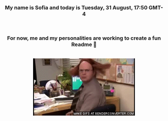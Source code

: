 


<div align="center">
<h3 >My name is Sofia and today is Tuesday, 31 August, 17:50 GMT-4</h3><br>
<h3 >For now, me and my personalities are working to create a fun Readme 👋
</h3><br>
<img src='img/dwight.gif' alt='working...'/>
</div>

